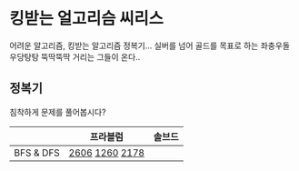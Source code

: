 # 킹받는 얼고리슴 씨리스

어려운 알고리즘, 킹받는 알고리즘 정복기... 
실버를 넘어 골드를 목표로 하는 좌충우돌 우당탕탕 뚝딱뚝딱 거리는 그들이 온다.. 


## 정복기

침착하게 문제를 풀어봅시다?

|                |프라블럼                           |솔브드                          |
|----------------|-------------------------------|-----------------------------|
|BFS & DFS| [2606](https://www.acmicpc.net/problem/2606) [1260](https://www.acmicpc.net/problem/1260) [2178](https://www.acmicpc.net/problem/2178)            |            |





